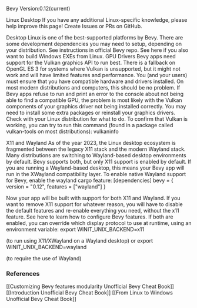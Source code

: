 Bevy Version:0.12(current)


Linux Desktop
If you have any additional Linux-specific knowledge,
please help improve this page!
Create Issues or PRs on GitHub.

Desktop Linux is one of the best-supported platforms by Bevy.
There are some development dependencies you may need to setup, depending on your
distribution. See instructions in official Bevy repo.
See here if you also want to build Windows EXEs from Linux.
GPU Drivers
Bevy apps need support for the Vulkan graphics API to run best. There is a
fallback on OpenGL ES 3 for systems where Vulkan is unsupported, but it might not
work and will have limited features and performance.
You (and your users) must ensure that you have compatible hardware and drivers
installed. On most modern distributions and computers, this should be no problem.
If Bevy apps refuse to run and print an error to the console about not being
able to find a compatible GPU, the problem is most likely with the Vulkan
components of your graphics driver not being installed correctly. You may
need to install some extra packages or reinstall your graphics drivers. Check
with your Linux distribution for what to do.
To confirm that Vulkan is working, you can try to run this command (found in
a package called vulkan-tools on most distributions):
vulkaninfo

X11 and Wayland
As of the year 2023, the Linux desktop ecosystem is fragmented between
the legacy X11 stack and the modern Wayland stack. Many distributions are
switching to Wayland-based desktop environments by default.
Bevy supports both, but only X11 support is enabled by default. If you are
running a Wayland-based desktop, this means your Bevy app will run in the
XWayland compatibility layer.
To enable native Wayland support for Bevy, enable the wayland cargo feature:
[dependencies]
bevy = { version = "0.12", features = ["wayland"] }

Now your app will be built with support for both X11 and Wayland.
If you want to remove X11 support for whatever reason, you will have to disable
the default features and re-enable everything you need, without the x11
feature. See here to learn how to configure Bevy features.
If both are enabled, you can override which display protocol to use at runtime,
using an environment variable:
export WINIT_UNIX_BACKEND=x11

(to run using X11/XWayland on a Wayland desktop)
or
export WINIT_UNIX_BACKEND=wayland

(to require the use of Wayland)

### References
[[Customizing Bevy features modularity  Unofficial Bevy Cheat Book]] [[Introduction  Unofficial Bevy Cheat Book]] [[From Linux to Windows  Unofficial Bevy Cheat Book]] 
